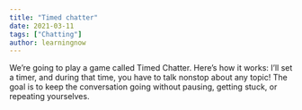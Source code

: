 ```yaml
---
title: "Timed chatter"
date: 2021-03-11
tags: ["Chatting"]
author: learningnow
---
```

We’re going to play a game called Timed Chatter. Here’s how it works: I’ll set a timer, and during that time, you have to talk nonstop about any topic! The goal is to keep the conversation going without pausing, getting stuck, or repeating yourselves.
